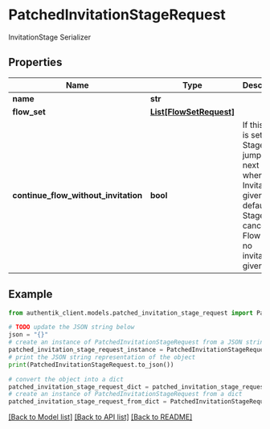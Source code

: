 # PatchedInvitationStageRequest

InvitationStage Serializer

## Properties

Name | Type | Description | Notes
------------ | ------------- | ------------- | -------------
**name** | **str** |  | [optional] 
**flow_set** | [**List[FlowSetRequest]**](FlowSetRequest.md) |  | [optional] 
**continue_flow_without_invitation** | **bool** | If this flag is set, this Stage will jump to the next Stage when no Invitation is given. By default this Stage will cancel the Flow when no invitation is given. | [optional] 

## Example

```python
from authentik_client.models.patched_invitation_stage_request import PatchedInvitationStageRequest

# TODO update the JSON string below
json = "{}"
# create an instance of PatchedInvitationStageRequest from a JSON string
patched_invitation_stage_request_instance = PatchedInvitationStageRequest.from_json(json)
# print the JSON string representation of the object
print(PatchedInvitationStageRequest.to_json())

# convert the object into a dict
patched_invitation_stage_request_dict = patched_invitation_stage_request_instance.to_dict()
# create an instance of PatchedInvitationStageRequest from a dict
patched_invitation_stage_request_from_dict = PatchedInvitationStageRequest.from_dict(patched_invitation_stage_request_dict)
```
[[Back to Model list]](../README.md#documentation-for-models) [[Back to API list]](../README.md#documentation-for-api-endpoints) [[Back to README]](../README.md)


